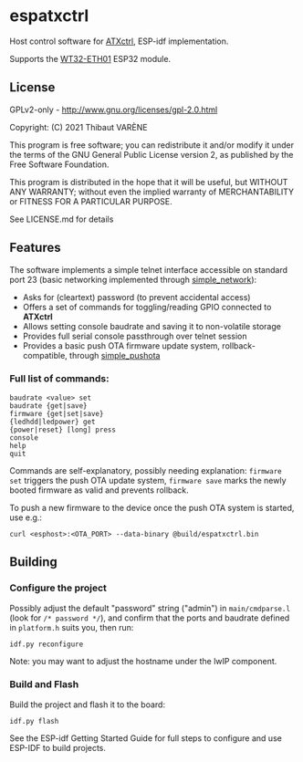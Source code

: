 # espatxctrl

Host control software for [ATXctrl](http://hacks.slashdirt.org/hw/atxctrl/), ESP-idf implementation.

Supports the [WT32-ETH01](http://www.wireless-tag.com/portfolio/wt32-eth01/) ESP32 module.

## License

GPLv2-only - http://www.gnu.org/licenses/gpl-2.0.html

Copyright: (C) 2021 Thibaut VARÈNE

This program is free software; you can redistribute it and/or
modify it under the terms of the GNU General Public License version 2,
as published by the Free Software Foundation.

This program is distributed in the hope that it will be useful, but WITHOUT ANY WARRANTY;
without even the implied warranty of MERCHANTABILITY or FITNESS FOR A PARTICULAR PURPOSE.

See LICENSE.md for details

## Features

The software implements a simple telnet interface accessible on standard port 23
(basic networking implemented through [simple_network](http://vcs.slashdirt.org/git/sw/ESP/simple_network.git)):

- Asks for (cleartext) password (to prevent accidental access) 
- Offers a set of commands for toggling/reading GPIO connected to **ATXctrl**
- Allows setting console baudrate and saving it to non-volatile storage
- Provides full serial console passthrough over telnet session
- Provides a basic push OTA firmware update system, rollback-compatible, through [simple_pushota](http://vcs.slashdirt.org/git/sw/ESP/simple_pushota.git)

### Full list of commands:

```
baudrate <value> set
baudrate {get|save}
firmware {get|set|save}
{ledhdd|ledpower} get
{power|reset} [long] press
console
help
quit
```

Commands are self-explanatory, possibly needing explanation: `firmware set` triggers the push OTA update system,
`firmware save` marks the newly booted firmware as valid and prevents rollback.

To push a new firmware to the device once the push OTA system is started, use e.g.:

`curl <esphost>:<OTA_PORT> --data-binary @build/espatxctrl.bin`

## Building

### Configure the project

Possibly adjust the default "password" string ("admin") in `main/cmdparse.l` (look for `/* password */`),
and confirm that the ports and baudrate defined in `platform.h` suits you, then run:

`idf.py reconfigure`

Note: you may want to adjust the hostname under the lwIP component.

### Build and Flash

Build the project and flash it to the board:

`idf.py flash`

See the ESP-idf Getting Started Guide for full steps to configure and use ESP-IDF to build projects.
